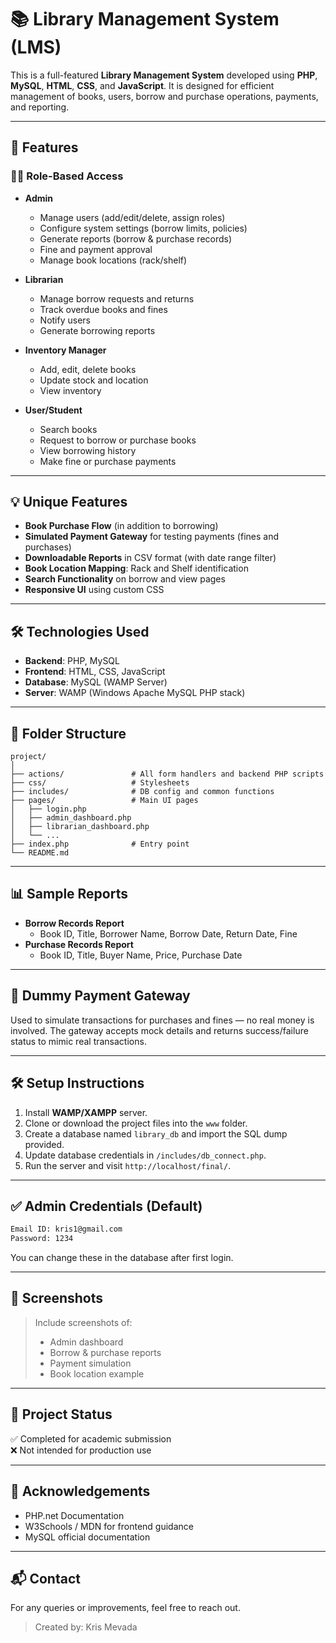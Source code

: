 
# 📚 Library Management System (LMS)

This is a full-featured **Library Management System** developed using **PHP**, **MySQL**, **HTML**, **CSS**, and **JavaScript**. It is designed for efficient management of books, users, borrow and purchase operations, payments, and reporting.

---

## 🚀 Features

### 🧑‍💼 Role-Based Access

- **Admin**  
  - Manage users (add/edit/delete, assign roles)
  - Configure system settings (borrow limits, policies)
  - Generate reports (borrow & purchase records)
  - Fine and payment approval
  - Manage book locations (rack/shelf)

- **Librarian**  
  - Manage borrow requests and returns  
  - Track overdue books and fines  
  - Notify users  
  - Generate borrowing reports  

- **Inventory Manager**  
  - Add, edit, delete books  
  - Update stock and location  
  - View inventory  

- **User/Student**  
  - Search books  
  - Request to borrow or purchase books  
  - View borrowing history  
  - Make fine or purchase payments

---

## 💡 Unique Features

- **Book Purchase Flow** (in addition to borrowing)
- **Simulated Payment Gateway** for testing payments (fines and purchases)
- **Downloadable Reports** in CSV format (with date range filter)
- **Book Location Mapping**: Rack and Shelf identification
- **Search Functionality** on borrow and view pages
- **Responsive UI** using custom CSS

---

## 🛠️ Technologies Used

- **Backend**: PHP, MySQL  
- **Frontend**: HTML, CSS, JavaScript  
- **Database**: MySQL (WAMP Server)  
- **Server**: WAMP (Windows Apache MySQL PHP stack)

---

## 📂 Folder Structure

```
project/
│
├── actions/               # All form handlers and backend PHP scripts
├── css/                   # Stylesheets
├── includes/              # DB config and common functions
├── pages/                 # Main UI pages
│   ├── login.php
│   ├── admin_dashboard.php
│   ├── librarian_dashboard.php
│   └── ...
├── index.php              # Entry point
└── README.md
```

---

## 📊 Sample Reports

- **Borrow Records Report**
  - Book ID, Title, Borrower Name, Borrow Date, Return Date, Fine
- **Purchase Records Report**
  - Book ID, Title, Buyer Name, Price, Purchase Date

---

## 🧪 Dummy Payment Gateway

Used to simulate transactions for purchases and fines — no real money is involved. The gateway accepts mock details and returns success/failure status to mimic real transactions.

---

## 🛠️ Setup Instructions

1. Install **WAMP/XAMPP** server.
2. Clone or download the project files into the `www` folder.
3. Create a database named `library_db` and import the SQL dump provided.
4. Update database credentials in `/includes/db_connect.php`.
5. Run the server and visit `http://localhost/final/`.

---

## ✅ Admin Credentials (Default)

```txt
Email ID: kris1@gmail.com
Password: 1234
```

You can change these in the database after first login.

---

## 📸 Screenshots

> Include screenshots of:
> - Admin dashboard  
> - Borrow & purchase reports  
> - Payment simulation  
> - Book location example  

---

## 📌 Project Status

✅ Completed for academic submission  
❌ Not intended for production use

---

## 📣 Acknowledgements

- PHP.net Documentation  
- W3Schools / MDN for frontend guidance  
- MySQL official documentation  

---

## 📬 Contact

For any queries or improvements, feel free to reach out.

> Created by: Kris Mevada  
